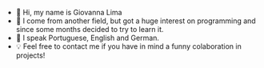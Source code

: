 - 👋 Hi, my name is Giovanna Lima
- 👀 I come from another field, but got a huge interest on programming and since some months decided to try to learn it. 
- 💬 I speak Portuguese, English and German. 
- 💡 Feel free to contact me if you have in mind a funny colaboration in projects!

